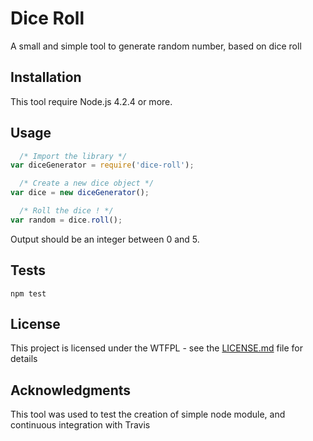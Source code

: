 Dice Roll
=========

A small and simple tool to generate random number, based on dice roll

## Installation

This tool require Node.js 4.2.4 or more.


## Usage

```js
  /* Import the library */
var diceGenerator = require('dice-roll');

  /* Create a new dice object */
var dice = new diceGenerator();

  /* Roll the dice ! */
var random = dice.roll();
```

Output should be an integer between 0 and 5.


## Tests

`npm test`


## License

This project is licensed under the WTFPL - see the [LICENSE.md](LICENSE.md) file for details


## Acknowledgments

This tool was used to test the creation of simple node module, and continuous integration with Travis
